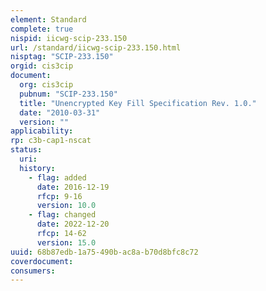 ```yaml
---
element: Standard
complete: true
nispid: iicwg-scip-233.150
url: /standard/iicwg-scip-233.150.html
nisptag: "SCIP-233.150"
orgid: cis3cip
document:
  org: cis3cip
  pubnum: "SCIP-233.150"
  title: "Unencrypted Key Fill Specification Rev. 1.0."
  date: "2010-03-31"
  version: ""
applicability:
rp: c3b-cap1-nscat
status:
  uri: 
  history: 
    - flag: added
      date: 2016-12-19
      rfcp: 9-16
      version: 10.0
    - flag: changed
      date: 2022-12-20
      rfcp: 14-62
      version: 15.0
uuid: 68b87edb-1a75-490b-ac8a-b70d8bfc8c72
coverdocument:
consumers:
---
```

